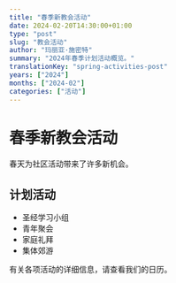 ```yaml
---
title: "春季新教会活动"
date: 2024-02-20T14:30:00+01:00
type: "post"
slug: "教会活动"
author: "玛丽亚·施密特"
summary: "2024年春季计划活动概览。"
translationKey: "spring-activities-post"
years: ["2024"]
months: ["2024-02"]
categories: ["活动"]
---
```


# 春季新教会活动

春天为社区活动带来了许多新机会。

## 计划活动

- 圣经学习小组
- 青年聚会
- 家庭礼拜
- 集体郊游

有关各项活动的详细信息，请查看我们的日历。
